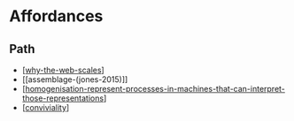 # Affordances

## Path

- [[why-the-web-scales]]
- [[assemblage-(jones-2015)]]
- [[homogenisation-represent-processes-in-machines-that-can-interpret-those-representations]]
- [[conviviality]]

[//begin]: # "Autogenerated link references for markdown compatibility"
[why-the-web-scales]: Affordances/why-the-web-scales "Why the web scales"
[homogenisation-represent-processes-in-machines-that-can-interpret-those-representations]: Affordances/homogenisation-represent-processes-in-machines-that-can-interpret-those-representations "Homogenisation - represent processes in machines that can interpret those representations"
[conviviality]: Affordances/conviviality "Convivality"
[//end]: # "Autogenerated link references"